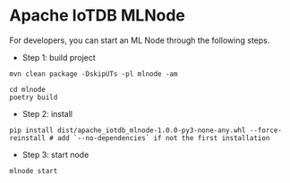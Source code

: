 <!--

    Licensed to the Apache Software Foundation (ASF) under one
    or more contributor license agreements.  See the NOTICE file
    distributed with this work for additional information
    regarding copyright ownership.  The ASF licenses this file
    to you under the Apache License, Version 2.0 (the
    "License"); you may not use this file except in compliance
    with the License.  You may obtain a copy of the License at

        http://www.apache.org/licenses/LICENSE-2.0

    Unless required by applicable law or agreed to in writing,
    software distributed under the License is distributed on an
    "AS IS" BASIS, WITHOUT WARRANTIES OR CONDITIONS OF ANY
    KIND, either express or implied.  See the License for the
    specific language governing permissions and limitations
    under the License.

-->

# Apache IoTDB MLNode

For developers, you can start an ML Node through the following steps.

- Step 1: build project

```shell
mvn clean package -DskipUTs -pl mlnode -am
```

```shell
cd mlnode
poetry build
```

- Step 2: install

```shell
pip install dist/apache_iotdb_mlnode-1.0.0-py3-none-any.whl --force-reinstall # add `--no-dependencies` if not the first installation
```

- Step 3: start node

```shell
mlnode start
```